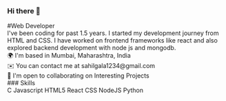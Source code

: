 ### Hi there 👋

<!--
**sahilgala1234/sahilgala1234** is a ✨ _special_ ✨ repository because its `README.md` (this file) appears on your GitHub profile.
<br />
--!>
#Web Developer  
<br />
I've been coding for past 1.5 years. I started my development journey from HTML and CSS. I have worked on frontend frameworks like react and also explored backend development with node js and mongodb.  
<br />
🌍  I'm based in Mumbai, Maharashtra, India  
<br />
✉️  You can contact me at sahilgala1234@gmail.com  
<br />
🤝  I'm open to collaborating on Interesting Projects  
<br />
<!--  --!>
### Skills
<br />
C Javascript HTML5 React CSS NodeJS Python



